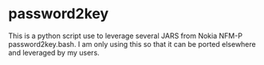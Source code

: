 # password2key
This is a python script use to leverage several JARS from Nokia NFM-P password2key.bash.  I am only using this so that it can be ported elsewhere and leveraged by my users.  
